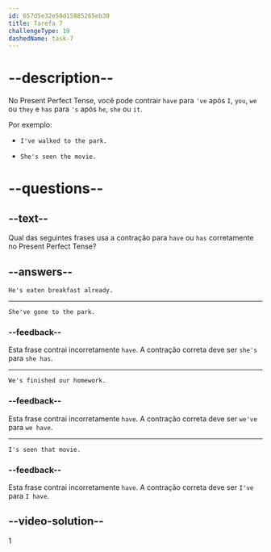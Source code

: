 ```yaml
---
id: 657d5e32e50d15885265eb30
title: Tarefa 7
challengeType: 19
dashedName: task-7
---
```


# --description--

 No Present Perfect Tense, você pode contrair `have` para `'ve` após `I`, `you`, `we` ou `they` e `has` para `'s` após `he`, `she` ou `it`.

Por exemplo:

- `I've walked to the park.`

- `She's seen the movie.`

# --questions--

## --text--

Qual das seguintes frases usa a contração para `have` ou `has` corretamente no Present Perfect Tense?

## --answers--

`He's eaten breakfast already.`

---

`She've gone to the park.`

### --feedback--

Esta frase contrai incorretamente `have`. A contração correta deve ser `she's` para `she has`.

---

`We's finished our homework.`

### --feedback--

Esta frase contrai incorretamente `have`. A contração correta deve ser `we've` para `we have`.

---

`I's seen that movie.`

### --feedback--

Esta frase contrai incorretamente `have`. A contração correta deve ser `I've` para `I have`.

## --video-solution--

1
